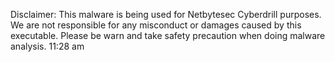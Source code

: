 Disclaimer: This malware is being used for Netbytesec Cyberdrill purposes. We are not responsible for any misconduct or damages caused by this executable. Please be warn and take safety precaution when doing malware analysis.
11:28 am
